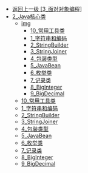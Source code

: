 - [返回上一级 [3_面对对象编程]](page/后端/JavaNote/2_Java(书栈)/3_面对对象编程/)
- [2_Java核心类](page/后端/JavaNote/2_Java(书栈)/3_面对对象编程/2_Java核心类/)
  - [img](page/后端/JavaNote/2_Java(书栈)/3_面对对象编程/2_Java核心类/img/)
    - [10_常用工具类](page/后端/JavaNote/2_Java(书栈)/3_面对对象编程/2_Java核心类/img/10_常用工具类/)
    - [1_字符串和编码](page/后端/JavaNote/2_Java(书栈)/3_面对对象编程/2_Java核心类/img/1_字符串和编码/)
    - [2_StringBuilder](page/后端/JavaNote/2_Java(书栈)/3_面对对象编程/2_Java核心类/img/2_StringBuilder/)
    - [3_StringJoiner](page/后端/JavaNote/2_Java(书栈)/3_面对对象编程/2_Java核心类/img/3_StringJoiner/)
    - [4_包装类型](page/后端/JavaNote/2_Java(书栈)/3_面对对象编程/2_Java核心类/img/4_包装类型/)
    - [5_JavaBean](page/后端/JavaNote/2_Java(书栈)/3_面对对象编程/2_Java核心类/img/5_JavaBean/)
    - [6_枚举类](page/后端/JavaNote/2_Java(书栈)/3_面对对象编程/2_Java核心类/img/6_枚举类/)
    - [7_记录类](page/后端/JavaNote/2_Java(书栈)/3_面对对象编程/2_Java核心类/img/7_记录类/)
    - [8_BigInteger](page/后端/JavaNote/2_Java(书栈)/3_面对对象编程/2_Java核心类/img/8_BigInteger/)
    - [9_BigDecimal](page/后端/JavaNote/2_Java(书栈)/3_面对对象编程/2_Java核心类/img/9_BigDecimal/)
  - [10_常用工具类](page/后端/JavaNote/2_Java(书栈)/3_面对对象编程/2_Java核心类/10_常用工具类.md)
  - [1_字符串和编码](page/后端/JavaNote/2_Java(书栈)/3_面对对象编程/2_Java核心类/1_字符串和编码.md)
  - [2_StringBuilder](page/后端/JavaNote/2_Java(书栈)/3_面对对象编程/2_Java核心类/2_StringBuilder.md)
  - [3_StringJoiner](page/后端/JavaNote/2_Java(书栈)/3_面对对象编程/2_Java核心类/3_StringJoiner.md)
  - [4_包装类型](page/后端/JavaNote/2_Java(书栈)/3_面对对象编程/2_Java核心类/4_包装类型.md)
  - [5_JavaBean](page/后端/JavaNote/2_Java(书栈)/3_面对对象编程/2_Java核心类/5_JavaBean.md)
  - [6_枚举类](page/后端/JavaNote/2_Java(书栈)/3_面对对象编程/2_Java核心类/6_枚举类.md)
  - [7_记录类](page/后端/JavaNote/2_Java(书栈)/3_面对对象编程/2_Java核心类/7_记录类.md)
  - [8_BigInteger](page/后端/JavaNote/2_Java(书栈)/3_面对对象编程/2_Java核心类/8_BigInteger.md)
  - [9_BigDecimal](page/后端/JavaNote/2_Java(书栈)/3_面对对象编程/2_Java核心类/9_BigDecimal.md)
